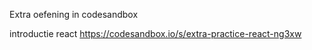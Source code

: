 Extra oefening in codesandbox

introductie react
https://codesandbox.io/s/extra-practice-react-ng3xw
